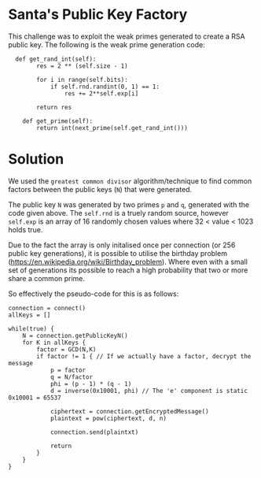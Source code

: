# Santa's Public Key Factory

This challenge was to exploit the weak primes generated to create a RSA public key. The following is the weak prime generation code:

```
  def get_rand_int(self):
        res = 2 ** (self.size - 1)

        for i in range(self.bits):
            if self.rnd.randint(0, 1) == 1:
                res += 2**self.exp[i]

        return res

    def get_prime(self):
        return int(next_prime(self.get_rand_int()))
```

# Solution

We used the `greatest common divisor` algorithm/technique to find common factors between the public keys (`N`) that were generated.  

The public key `N` was generated by two primes `p` and `q`, generated with the code given above. The `self.rnd` is a truely random source, however `self.exp` is an array of 16 randomly chosen values where 32 < value < 1023 holds true. 

Due to the fact the array is only initalised once per connection (or 256 public key generations), it is possible to utilise the birthday problem (https://en.wikipedia.org/wiki/Birthday_problem). Where even with a small set of generations its possible to reach a high probability that two or more share a common prime.

So effectively the pseudo-code for this is as follows:

```
connection = connect()
allKeys = []

while(true) {
    N = connection.getPublicKeyN()
    for K in allKeys {
        factor = GCD(N,K)
        if factor != 1 { // If we actually have a factor, decrypt the message
            p = factor
            q = N/factor
            phi = (p - 1) * (q - 1)
            d = inverse(0x10001, phi) // The 'e' component is static 0x10001 = 65537

            ciphertext = connection.getEncryptedMessage()
            plaintext = pow(ciphertext, d, n)

            connection.send(plaintxt)

            return
        }
    }
}

```
